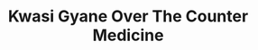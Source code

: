 ---
title: "Kwasi Gyane Over The Counter Medicine"
url: /accra/kwasi-gyane-over-the-counter-medicine/
shop: Drogerie
---
